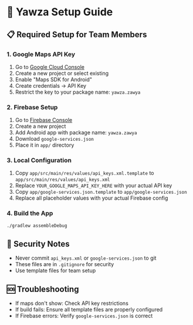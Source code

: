 # 🔧 Yawza Setup Guide

## 📋 **Required Setup for Team Members**

### **1. Google Maps API Key**
1. Go to [Google Cloud Console](https://console.cloud.google.com/)
2. Create a new project or select existing
3. Enable "Maps SDK for Android"
4. Create credentials → API Key
5. Restrict the key to your package name: `yawza.zawya`

### **2. Firebase Setup**
1. Go to [Firebase Console](https://console.firebase.google.com/)
2. Create a new project
3. Add Android app with package name: `yawza.zawya`
4. Download `google-services.json`
5. Place it in `app/` directory

### **3. Local Configuration**
1. Copy `app/src/main/res/values/api_keys.xml.template` to `app/src/main/res/values/api_keys.xml`
2. Replace `YOUR_GOOGLE_MAPS_API_KEY_HERE` with your actual API key
3. Copy `app/google-services.json.template` to `app/google-services.json`
4. Replace all placeholder values with your actual Firebase config

### **4. Build the App**
```bash
./gradlew assembleDebug
```

## 🚨 **Security Notes**
- Never commit `api_keys.xml` or `google-services.json` to git
- These files are in `.gitignore` for security
- Use template files for team setup

## 🆘 **Troubleshooting**
- If maps don't show: Check API key restrictions
- If build fails: Ensure all template files are properly configured
- If Firebase errors: Verify `google-services.json` is correct
